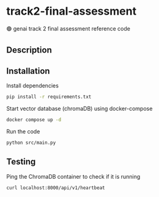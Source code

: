 # track2-final-assessment
🟢 genai track 2 final assessment reference code

## Description

## Installation

Install dependencies 

```bash
pip install -r requirements.txt
```

Start vector database (chromaDB) using docker-compose

```bash
docker compose up -d
```

Run the code 

```bash
python src/main.py
```

## Testing 

Ping the ChromaDB container to check if it is running

```bash
curl localhost:8000/api/v1/heartbeat
```